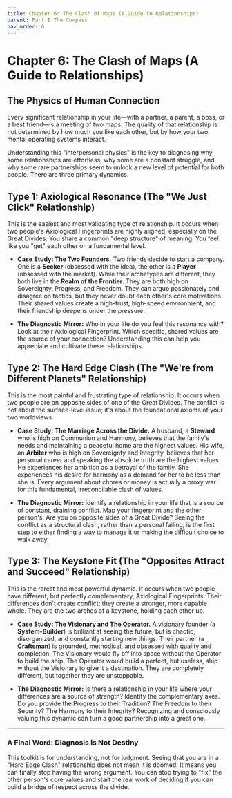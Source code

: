 ```yaml
---
title: Chapter 6: The Clash of Maps (A Guide to Relationships)
parent: Part I The Compass
nav_order: 6
---
```


# Chapter 6: The Clash of Maps (A Guide to Relationships)

## The Physics of Human Connection

Every significant relationship in your life—with a partner, a parent, a boss, or a best friend—is a meeting of two maps. The quality of that relationship is not determined by how much you like each other, but by how your two mental operating systems interact.

Understanding this "interpersonal physics" is the key to diagnosing why some relationships are effortless, why some are a constant struggle, and why some rare partnerships seem to unlock a new level of potential for both people. There are three primary dynamics.

## Type 1: Axiological Resonance (The "We Just Click" Relationship)

This is the easiest and most validating type of relationship. It occurs when two people's Axiological Fingerprints are highly aligned, especially on the Great Divides. You share a common "deep structure" of meaning. You feel like you "get" each other on a fundamental level.

*   **Case Study: The Two Founders.** Two friends decide to start a company. One is a **Seeker** (obsessed with the idea), the other is a **Player** (obsessed with the market). While their archetypes are different, they both live in the **Realm of the Frontier**. They are both high on Sovereignty, Progress, and Freedom. They can argue passionately and disagree on tactics, but they never doubt each other's core motivations. Their shared values create a high-trust, high-speed environment, and their friendship deepens under the pressure.

*   **The Diagnostic Mirror:** Who in your life do you feel this resonance with? Look at their Axiological Fingerprint. Which specific, shared values are the source of your connection? Understanding this can help you appreciate and cultivate these relationships.

## Type 2: The Hard Edge Clash (The "We're from Different Planets" Relationship)

This is the most painful and frustrating type of relationship. It occurs when two people are on opposite sides of one of the Great Divides. The conflict is not about the surface-level issue; it's about the foundational axioms of your two worldviews.

*   **Case Study: The Marriage Across the Divide.** A husband, a **Steward** who is high on Communion and Harmony, believes that the family's needs and maintaining a peaceful home are the highest values. His wife, an **Arbiter** who is high on Sovereignty and Integrity, believes that her personal career and speaking the absolute truth are the highest values. He experiences her ambition as a betrayal of the family. She experiences his desire for harmony as a demand for her to be less than she is. Every argument about chores or money is actually a proxy war for this fundamental, irreconcilable clash of values.

*   **The Diagnostic Mirror:** Identify a relationship in your life that is a source of constant, draining conflict. Map your fingerprint and the other person's. Are you on opposite sides of a Great Divide? Seeing the conflict as a structural clash, rather than a personal failing, is the first step to either finding a way to manage it or making the difficult choice to walk away.

## Type 3: The Keystone Fit (The "Opposites Attract and Succeed" Relationship)

This is the rarest and most powerful dynamic. It occurs when two people have different, but perfectly complementary, Axiological Fingerprints. Their differences don't create conflict; they create a stronger, more capable whole. They are the two arches of a keystone, holding each other up.

*   **Case Study: The Visionary and The Operator.** A visionary founder (a **System-Builder**) is brilliant at seeing the future, but is chaotic, disorganized, and constantly starting new things. Their partner (a **Craftsman**) is grounded, methodical, and obsessed with quality and completion. The Visionary would fly off into space without the Operator to build the ship. The Operator would build a perfect, but useless, ship without the Visionary to give it a destination. They are completely different, but together they are unstoppable.

*   **The Diagnostic Mirror:** Is there a relationship in your life where your differences are a source of strength? Identify the complementary axes. Do you provide the Progress to their Tradition? The Freedom to their Security? The Harmony to their Integrity? Recognizing and consciously valuing this dynamic can turn a good partnership into a great one.

---
### A Final Word: Diagnosis is Not Destiny

This toolkit is for understanding, not for judgment. Seeing that you are in a "Hard Edge Clash" relationship does not mean it is doomed. It means you can finally stop having the wrong argument. You can stop trying to "fix" the other person's core values and start the real work of deciding if you can build a bridge of respect across the divide.
